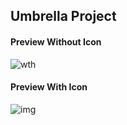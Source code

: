 ## Umbrella Project

#### Preview Without Icon

![wth](https://res.cloudinary.com/diijgtg7l/image/upload/v1748697036/gjhcdn3fhehy0gvthukr.png)


#### Preview With Icon

![img](https://res.cloudinary.com/diijgtg7l/image/upload/v1748697259/l2aghnqkynow8ap6idrt.png)
